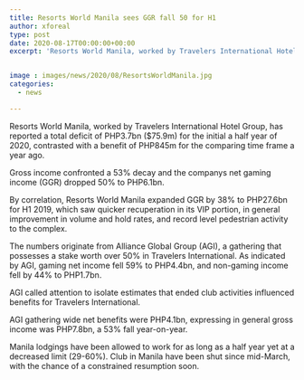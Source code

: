 ```yaml
---
title: Resorts World Manila sees GGR fall 50 for H1
author: xforeal 
type: post
date: 2020-08-17T00:00:00+00:00
excerpt: 'Resorts World Manila, worked by Travelers International Hotel Group, has reported a total deficit of PHP3 '


image : images/news/2020/08/ResortsWorldManila.jpg
categories:
  - news

---
```

Resorts World Manila, worked by Travelers International Hotel Group, has reported a total deficit of PHP3.7bn ($75.9m) for the initial a half year of 2020, contrasted with a benefit of PHP845m for the comparing time frame a year ago. 

Gross income confronted a 53&percnt; decay and the companys net gaming income (GGR) dropped 50&percnt; to PHP6.1bn. 

By correlation, Resorts World Manila expanded GGR by 38&percnt; to PHP27.6bn for H1 2019, which saw quicker recuperation in its VIP portion, in general improvement in volume and hold rates, and record level pedestrian activity to the complex. 

The numbers originate from Alliance Global Group (AGI), a gathering that possesses a stake worth over 50&percnt; in Travelers International. As indicated by AGI, gaming net income fell 59&percnt; to PHP4.4bn, and non-gaming income fell by 44&percnt; to PHP1.7bn. 

AGI called attention to isolate estimates that ended club activities influenced benefits for Travelers International. 

AGI gathering wide net benefits were PHP4.1bn, expressing in general gross income was PHP7.8bn, a 53&percnt; fall year-on-year. 

Manila lodgings have been allowed to work for as long as a half year yet at a decreased limit (29-60&percnt;). Club in Manila have been shut since mid-March, with the chance of a constrained resumption soon.